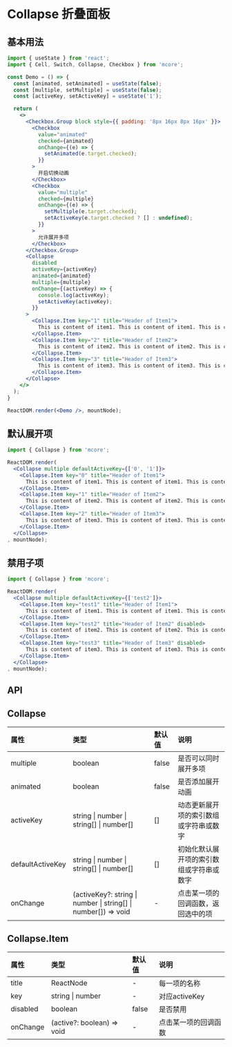 # Collapse 折叠面板



## 基本用法
```jsx
import { useState } from 'react';
import { Cell, Switch, Collapse, Checkbox } from 'mcore';

const Demo = () => {
  const [animated, setAnimated] = useState(false);
  const [multiple, setMultiple] = useState(false);
  const [activeKey, setActiveKey] = useState('1');

  return (
    <>
      <Checkbox.Group block style={{ padding: '8px 16px 8px 16px' }}>
        <Checkbox
          value="animated"
          checked={animated}
          onChange={(e) => {
            setAnimated(e.target.checked);
          }}
        >
          开启切换动画
        </Checkbox>
        <Checkbox
          value="multiple"
          checked={multiple}
          onChange={(e) => {
            setMultiple(e.target.checked);
            setActiveKey(e.target.checked ? [] : undefined);
          }}
        >
          允许展开多项
        </Checkbox>
      </Checkbox.Group>
      <Collapse
        disabled
        activeKey={activeKey}
        animated={animated}
        multiple={multiple}
        onChange={(activeKey) => {
          console.log(activeKey);
          setActiveKey(activeKey);
        }}
      >
        <Collapse.Item key="1" title="Header of Item1">
          This is content of item1. This is content of item1. This is content of item1.
        </Collapse.Item>
        <Collapse.Item key="2" title="Header of Item2">
          This is content of item2. This is content of item2. This is content of item2.
        </Collapse.Item>
        <Collapse.Item key="3" title="Header of Item3">
          This is content of item3. This is content of item3. This is content of item3.
        </Collapse.Item>
      </Collapse>
    </>
  );
}

ReactDOM.render(<Demo />, mountNode);
```



## 默认展开项
```jsx
import { Collapse } from 'mcore';

ReactDOM.render(
  <Collapse multiple defaultActiveKey={['0', '1']}>
    <Collapse.Item key="0" title="Header of Item1">
      This is content of item1. This is content of item1. This is content of item1.
    </Collapse.Item>
    <Collapse.Item key="1" title="Header of Item2">
      This is content of item2. This is content of item2. This is content of item2.
    </Collapse.Item>
    <Collapse.Item key="2" title="Header of Item3">
      This is content of item3. This is content of item3. This is content of item3.
    </Collapse.Item>
  </Collapse>
, mountNode);
```



## 禁用子项
```jsx
import { Collapse } from 'mcore';

ReactDOM.render(
  <Collapse multiple defaultActiveKey={['test2']}>
    <Collapse.Item key="test1" title="Header of Item1">
      This is content of item1. This is content of item1. This is content of item1.
    </Collapse.Item>
    <Collapse.Item key="test2" title="Header of Item2" disabled>
      This is content of item2. This is content of item2. This is content of item2.
    </Collapse.Item>
    <Collapse.Item key="test3" title="Header of Item3" disabled>
      This is content of item3. This is content of item3. This is content of item3.
    </Collapse.Item>
  </Collapse>
, mountNode);
```



## API

## Collapse
| 属性 | 类型 | 默认值 | 说明 |
| :--- | :--- | :--- | :--- |
| multiple | boolean | false | 是否可以同时展开多项 |
| animated | boolean | false | 是否添加展开动画 |
| activeKey | string \| number \| string[] \| number[] | [] | 动态更新展开项的索引数组或字符串或数字 |
| defaultActiveKey | string \| number \| string[] \| number[] | [] | 初始化默认展开项的索引数组或字符串或数字 |
| onChange | (activeKey?: string \| number \| string[] \| number[]) => void | - | 点击某一项的回调函数，返回选中的项 |

## Collapse.Item
| 属性 | 类型 | 默认值 | 说明 |
| :--- | :--- | :--- | :--- |
| title | ReactNode | - | 每一项的名称 |
| key | string \| number | - | 对应activeKey |
| disabled | boolean | false | 是否禁用 |
| onChange | (active?: boolean) => void | - | 点击某一项的回调函数 |
